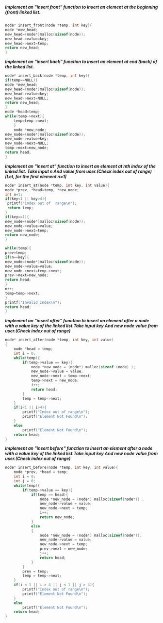 ***Implement an "insert front" function to insert an element at the beginning (front) linked list.***

```C

node* insert_front(node *temp, int key){
node *new_head;
new_head=(node*)malloc(sizeof(node));
new_head->value=key;
new_head->next=temp;
return new_head;
}
```
***Implement an "insert back" function to insert an element at end (back) of the linked list.***

```C
node* insert_back(node *temp, int key){
if(temp==NULL){
node *new_head;
new_head=(node*)malloc(sizeof(node));
new_head->value=key;
new_head->next=NULL;
return new_head;
}
node *head=temp;
while(temp->next){
    temp=temp->next;
    }
    node *new_node;
new_node=(node*)malloc(sizeof(node));
new_node->value=key;
new_node->next=NULL;
temp->next=new_node;
return head;
}
```
***Implement an "insert at" function to insert an element at nth index of the linked list.
   Take input n And value from user.(Check index out of range)[Let, for the first element n=1]***
   
   ```C
 node* insert_at(node *temp, int key, int value){
node *prev, *head=temp, *new_node;
int n=1;
if(key<1 || key>4){
    printf("index out of  range\n");
    return temp;
}
if(key==1){
new_node=(node*)malloc(sizeof(node));
new_node->value=value;
new_node->next=temp;
return new_node;
}

while(temp){
prev=temp;
if(n==key){
new_node=(node*)malloc(sizeof(node));
new_node->value=value;
new_node->next=temp->next;
prev->next=new_node;
return head;
}
n++;
temp=temp->next;
}
printf("Invalid Index\n");
return head;
}
```
***Implement an "insert after" function to insert an element after a node with a value key of the linked list.Take input key  And new node value from user.(Check index out of range)***

```C
node* insert_after(node *temp, int key, int value)
{
    node *head = temp;
    int i = 0;
    while(temp){
        if(temp->value == key){
            node *new_node = (node*) malloc(sizeof (node) );
            new_node->value = value;
            new_node->next = temp->next;
            temp->next = new_node;
            i++;
            return head;
        }
        temp = temp->next;
    }
    if(i<1 || i>4){
        printf("Index out of range\n");
        printf("Element Not Found\n");
    }
    else
        printf("Element Not Found\n");
    return head;
}
```
***Implement an "insert before" function to insert an element after a node with a value key of the linked list.Take input key  And new node value from user.(Check index out of range)***

```C
node* insert_before(node *temp, int key, int value){
    node *prev, *head = temp;
    int i = 0;
    int j = 0;
    while(temp){
        if(temp->value == key){
            if(temp == head){
                node *new_node = (node*) malloc(sizeof(node*)) ;
                new_node->value = value;
                new_node->next = temp;
                i++;
                return new_node;
            }
            else
            {
                node *new_node = (node*) malloc(sizeof(node*));
                new_node->value = value;
                new_node->next = temp;
                prev->next = new_node;
                j++;
                return head;
            }
        }
        prev = temp;
        temp = temp->next;
    }
    if(i < 1 || i > 4 || j < 1 || j > 4){
        printf("Index out of range\n");
        printf("Element Not Found\n");
    }
    else
        printf("Element Not Found\n");
    return head;
}
```


